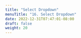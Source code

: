 ```yaml
---
title: "Select Dropdown"
menuTitle: "16. Select Dropdown"
date: 2022-12-31T07:47:01-08:00
draft: false
weight: 20
---
```



